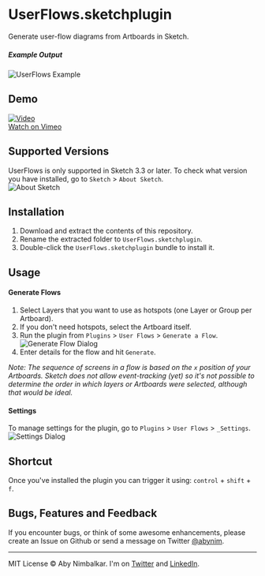 # UserFlows.sketchplugin
Generate user-flow diagrams from Artboards in Sketch.  

##### Example Output  
![UserFlows Example](http://silverux.com/sketchplugins/userflows/assets/exampleflow.jpg)

## Demo
[![Video](https://i.vimeocdn.com/video/515230130.jpg?mw=1920)](https://vimeo.com/125210768)  
[Watch on Vimeo](https://vimeo.com/125210768)

## Supported Versions
UserFlows is only supported in Sketch 3.3 or later. To check what version you have installed, go to `Sketch` > `About Sketch`.  
![About Sketch](http://silverux.com/ig-auth/assets/sketchsquares-8a.png)

## Installation  
1. Download and extract the contents of this repository.
2. Rename the extracted folder to `UserFlows.sketchplugin`.
3. Double-click the `UserFlows.sketchplugin` bundle to install it.

## Usage

#### Generate Flows
1. Select Layers that you want to use as hotspots (one Layer or Group per Artboard).
2. If you don't need hotspots, select the Artboard itself.
3. Run the plugin from `Plugins` > `User Flows` > `Generate a Flow`.
![Generate Flow Dialog](http://silverux.com/sketchplugins/userflows/assets/generate_flow_dialog1.png)
4. Enter details for the flow and hit `Generate`.

_Note: The sequence of screens in a flow is based on the `x` position of your Artboards. Sketch does not allow event-tracking (yet) so it's not possible to determine the order in which layers or Artboards were selected, although that would be ideal._

#### Settings
To manage settings for the plugin, go to `Plugins` > `User Flows` > `_Settings`.  
![Settings Dialog](http://silverux.com/sketchplugins/userflows/assets/settings_dialog.png)

## Shortcut
Once you've installed the plugin you can trigger it using: `control` + `shift` + `f`.

## Bugs, Features and Feedback
If you encounter bugs, or think of some awesome enhancements, please create an Issue on Github or send a message on Twitter [@abynim](http://twitter.com/abynim).

---

MIT License © Aby Nimbalkar. I'm on [Twitter](http://twitter.com/abynim) and [LinkedIn](http://tw.linkedin.com/in/abynim/).
